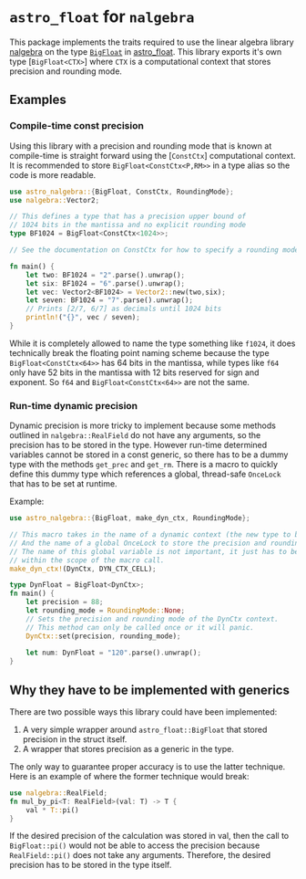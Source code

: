 # `astro_float` for `nalgebra`
This package implements the traits required to use the linear algebra library [nalgebra](https://docs.rs/nalgebra/latest/nalgebra) on the type [`BigFloat`](https://docs.rs/astro-float/latest/astro_float/struct.BigFloat.html) in [astro_float](https://docs.rs/astro_float/latest/astro_float). This library exports it's own type [`BigFloat<CTX>`] where `CTX` is a computational context that stores precision and rounding mode.

## Examples

### Compile-time const precision
Using this library with a precision and rounding mode that is known at compile-time is straight forward using the [`ConstCtx`] computational context. It is recommended to store `BigFloat<ConstCtx<P,RM>>` in a type alias so the code is more readable.
```rust
use astro_nalgebra::{BigFloat, ConstCtx, RoundingMode};
use nalgebra::Vector2;

// This defines a type that has a precision upper bound of
// 1024 bits in the mantissa and no explicit rounding mode 
type BF1024 = BigFloat<ConstCtx<1024>>;

// See the documentation on ConstCtx for how to specify a rounding mode

fn main() {
    let two: BF1024 = "2".parse().unwrap();
    let six: BF1024 = "6".parse().unwrap();
    let vec: Vector2<BF1024> = Vector2::new(two,six);
    let seven: BF1024 = "7".parse().unwrap();
    // Prints [2/7, 6/7] as decimals until 1024 bits
    println!("{}", vec / seven);
}
```

While it is completely allowed to name the type something like `f1024`, it does technically break the floating point naming scheme because the type `BigFloat<ConstCtx<64>>` has 64 bits in the mantissa, while types like `f64` only have 52 bits in the mantissa with 12 bits reserved for sign and exponent. So `f64` and `BigFloat<ConstCtx<64>>` are not the same.

### Run-time dynamic precision
Dynamic precision is more tricky to implement because some methods outlined in `nalgebra::RealField` do not have any arguments, so the precision has to be stored in the type. However run-time determined variables cannot be stored in a const generic, so there has to be a dummy type with the methods `get_prec` and `get_rm`. There is a macro to quickly define this dummy type which references a global, thread-safe `OnceLock` that has to be set at runtime.

Example:
```rust
use astro_nalgebra::{BigFloat, make_dyn_ctx, RoundingMode};

// This macro takes in the name of a dynamic context (the new type to be made)
// And the name of a global OnceLock to store the precision and rounding mode.
// The name of this global variable is not important, it just has to be unique
// within the scope of the macro call.
make_dyn_ctx!(DynCtx, DYN_CTX_CELL);

type DynFloat = BigFloat<DynCtx>;
fn main() {
    let precision = 88;
    let rounding_mode = RoundingMode::None;
    // Sets the precision and rounding mode of the DynCtx context.
    // This method can only be called once or it will panic.
    DynCtx::set(precision, rounding_mode);
    
    let num: DynFloat = "120".parse().unwrap();
}

```

## Why they have to be implemented with generics
There are two possible ways this library could have been implemented:
1. A very simple wrapper around `astro_float::BigFloat` that stored precision in the struct itself.
2. A wrapper that stores precision as a generic in the type.

The only way to guarantee proper accuracy is to use the latter technique. Here is an example of where the former technique would break:
```rust
use nalgebra::RealField;
fn mul_by_pi<T: RealField>(val: T) -> T {
    val * T::pi()
}
```
If the desired precision of the calculation was stored in val, then the call to `BigFloat::pi()` would not be able to access the precision because `RealField::pi()` does not take any arguments. Therefore, the desired precision has to be stored in the type itself.

